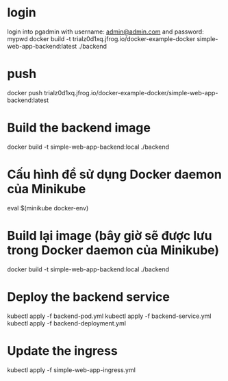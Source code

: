 # login

login into pgadmin with username: admin@admin.com and password: mypwd
docker build -t trialz0d1xq.jfrog.io/docker-example-docker simple-web-app-backend:latest ./backend

# push

docker push trialz0d1xq.jfrog.io/docker-example-docker/simple-web-app-backend:latest

# Build the backend image

docker build -t simple-web-app-backend:local ./backend

# Cấu hình để sử dụng Docker daemon của Minikube

eval $(minikube docker-env)

# Build lại image (bây giờ sẽ được lưu trong Docker daemon của Minikube)

docker build -t simple-web-app-backend:local ./backend

# Deploy the backend service

kubectl apply -f backend-pod.yml
kubectl apply -f backend-service.yml
kubectl apply -f backend-deployment.yml

# Update the ingress

kubectl apply -f simple-web-app-ingress.yml
